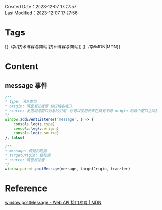 Created Date：2023-12-07 17:27:57  
Last Modified：2023-12-07 17:27:56

# Tags

[[../杂/技术博客与网站|技术博客与网站]] [[../杂/MDN|MDN]]

# Content

## message 事件

```ts
/**
* type: 消息类型
* origin: 消息发送者源 协议域名端口
* source: 发送消息窗口对象的引用，你可以使用此来在具有不同 origin 的两个窗口之间建立双向通信。
*/
window.addEventListener('message', e => {
    console.log(e.type)
    console.log(e.origin)
    console.log(e.source)
}, false)
```

```ts
/**
* message: 传递的数据
* targetOrigin: 目标源
* source: 消息发送者
*/
window.parent.postMessage(message, targetOrigin, transfer)
```

# Reference

[window.postMessage - Web API 接口参考 | MDN](https://developer.mozilla.org/zh-CN/docs/Web/API/Window/postMessage)
